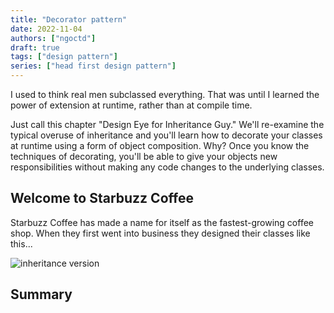 ```yaml
---
title: "Decorator pattern"
date: 2022-11-04
authors: ["ngoctd"]
draft: true
tags: ["design pattern"]
series: ["head first design pattern"]
---
```


I used to think real men subclassed everything. That was until I learned the power of extension at runtime, rather than at compile time.

Just call this chapter "Design Eye for Inheritance Guy." We'll re-examine the typical overuse of inheritance and you'll learn how to decorate your classes at runtime using a form of object composition. Why? Once you know the techniques of decorating, you'll be able to give your objects new responsibilities without making any code changes to the underlying classes.

## Welcome to Starbuzz Coffee

Starbuzz Coffee has made a name for itself as the fastest-growing coffee shop. When they first went into business they designed their classes like this...

![inheritance version](../../images/design-patterns/decorator/inheritance.png)

## Summary